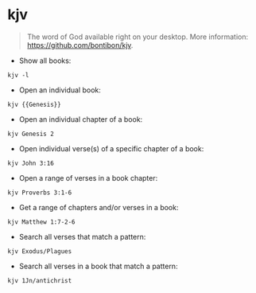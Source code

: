 # kjv

> The word of God available right on your desktop.
> More information: <https://github.com/bontibon/kjv>.

- Show all books:

`kjv -l`

- Open an individual book:

`kjv {{Genesis}}`

- Open an individual chapter of a book:

`kjv Genesis 2`

- Open individual verse(s) of a specific chapter of a book:

`kjv John 3:16`

- Open a range of verses in a book chapter:

`kjv Proverbs 3:1-6`

- Get a range of chapters and/or verses in a book:

`kjv Matthew 1:7-2-6`

- Search all verses that match a pattern:

`kjv Exodus/Plagues`

- Search all verses in a book that match a pattern:

`kjv 1Jn/antichrist`
